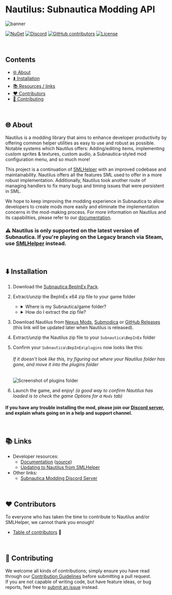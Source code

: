 # Nautilus: Subnautica Modding API

<!---------BANNER START--------->
![banner](https://user-images.githubusercontent.com/71298690/233505405-e89fbc70-31c9-45a2-bb31-64e1f498d4a7.png)
<!---------BADGES END--------->



<!---- Badges are from: https://shields.io/ ---->
<!---------BADGES START--------->
[![NuGet](https://img.shields.io/nuget/vpre/Subnautica.Nautilus)](https://www.nuget.org/packages/Subnautica.Nautilus)
[![Discord](https://img.shields.io/discord/324207629784186882?logo=discord&logoColor=white)](https://discord.gg/UpWuWwq)
[![GitHub contributors](https://img.shields.io/github/contributors/SubnauticaModding/Nautilus)](https://github.com/SubnauticaModding/Nautilus/graphs/contributors)
[![License](https://img.shields.io/github/license/SubnauticaModding/Nautilus)](https://github.com/SubnauticaModding/Nautilus/blob/master/LICENSE.md)
<!---------BADGES END--------->


<br>


<!---- To get the links for section names that have emojis: go to 'Preview' > hover over the section text > hit the link icon that shows, and use that url ---->
<!---------TABLE OF CONTENTS START--------->  
## Contents
- [🌐 About](#-about)
- [⬇️ Installation](#%EF%B8%8F-installation)
- [📚 Resources / links](#-links)
- [❤️ Contributors](#%EF%B8%8F-contributors)
- [🤝 Contributing](#-contributing)
<!---------TABLE OF CONTENTS END--------->


<br>


<!---------ABOUT SECTION START--------->
## 🌐 About 

Nautilus is a modding library that aims to enhance developer productivity by offering common helper utilities as easy to use and robust as possible.
Notable systems which Nautilus offers: Adding/editing items, implementing custom sprites & textures, custom audio, a Subnautica-styled mod configuration menu, and so much more! 

This project is a continuation of [SMLHelper](https://github.com/SubnauticaModding/Nautilus/tree/sml-2) with an improved codebase and maintainability. Nautilus offers all the features SML used to offer in a more robust implementation. Additionally, Nautilus took another route of managing handlers to fix many bugs and timing issues that were persistent in SML.  

We hope to keep improving the modding experience in Subnautica to allow developers to create mods more easily and eliminate the implementation concerns in the mod-making process. For more information on Nautilus and its capabilities, please refer to our [documentation](https://subnauticamodding.github.io/Nautilus).  

### ⚠️ Nautilus is only supported on the latest version of Subnautica. If you're playing on the Legacy branch via Steam, use [SMLHelper](https://github.com/SubnauticaModding/Nautilus/tree/sml-2) instead.
<!---------ABOUT SECTION END--------->


<br>


<!---------INSTALLATION SECTION START--------->
## ⬇️ Installation
1. Download the [Subnautica BepInEx Pack](https://www.nexusmods.com/subnautica/mods/1108). 
2. Extract/unzip the BepInEx x64 zip file to your game folder
   <!---- FYI these dropdowns have a really weird spacing issue, the line breaks are mandatory to keep formatting! ---->
   - <details><summary>Where is my Subnautica/game folder?</summary>

      - Steam: &ensp; &ensp; &ensp; &ensp; <code>C:\Program Files (x86)\Steam\steamapps\common\Subnautica</code> <br>
      - Epic Games: &ensp; <code>C:\Program Files\Epic Games\Subnautica</code> <br>
      - Xbox PC: &ensp; &ensp; &ensp; <code>C:\XboxGames\Subnautica\Content</code> <br>
      ###### Note: the above paths are the default locations, yours may vary
    </details>
    
    - <details><summary>How do I extract the zip file?</summary>

      - Extracting/unzipping a zip file is as simple as right clicking it, and selecting the `Extract here` prompt. We highly recommend the use of a zipping tool besides the Windows default one, such as [WinRAR](https://www.rarlab.com/download.htm), or [7-Zip](https://7-zip.org/download.html).
    </details>
3. Download Nautilus from [Nexus Mods](https://www.nexusmods.com/subnautica/mods/1262), [Submodica](https://www.submodica.net/mods/sn1/250) or [GitHub Releases](https://github.com/SubnauticaModding/Nautilus/releases) (this link will be updated later when Nautilus is released).
4. Extract/unzip the Nautilus zip file to your `Subnautica\BepInEx` folder
5. Confirm your `Subnautica\BepInEx\plugins` now looks like this:
   ###### If it doesn't look like this, try figuring out where your Nautilus folder has gone, and move it into the plugins folder
   ![Screenshot of plugins folder](https://i.imgur.com/HD6QD8g.png)
7. Launch the game, and enjoy! *(a good way to confirm Nautilus has loaded is to check the game Options for a `Mods` tab)*

#### If you have any trouble installing the mod, please join our [Discord server](https://discord.gg/UpWuWwq), and explain whats going on in a help and support channel.
<!---------INSTALLATION SECTION END--------->


<br>


<!---------LINKS SECTION START--------->
## 📚 Links
* Developer resources:
  * [Documentation](https://subnauticamodding.github.io/Nautilus) ([source](https://github.com/SubnauticaModding/Nautilus/tree/docs/Nautilus/Documentation))
  * [Updating to Nautilus from SMLHelper](https://subnauticamodding.github.io/Nautilus/guides/sml2-to-nautilus.html)
* Other links:
  * [Subnautica Modding Discord Server](https://discord.gg/UpWuWwq)
<!---------LINKS SECTION END--------->


<br>


<!---------CONTRIBUTORS SECTION START--------->
## ❤️ Contributors
To everyone who has taken the time to contribute to Nautilus and/or SMLHelper, we cannot thank you enough!
* [Table of contributors](https://github.com/SubnauticaModding/Nautilus/blob/master/AUTHORS.md) 📌

<!---------CONTRIBUTORS SECTION END--------->


<br>


<!---------CONTRIBUTING SECTION START--------->
## 🤝 Contributing
We welcome all kinds of contributions; simply ensure you have read through our [Contribution Guidelines](CONTRIBUTING.md) before submitting a pull request.<br>
If you are not capable of writing code, but have feature ideas, or bug reports, feel free to [submit an issue](https://github.com/SubnauticaModding/Nautilus/issues/new) instead.
<!---------CONTRIBUTING SECTION END--------->



<!--                                      -->
